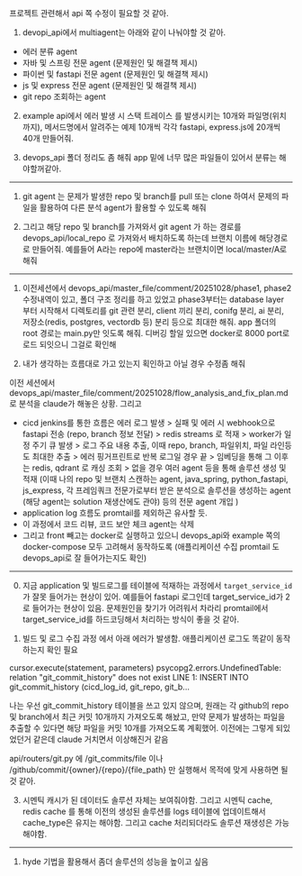 프로젝트 관련해서 api 쪽 수정이 필요할 것 같아.

1. devopi_api에서 multiagent는 아래와 같이 나눠야할 것 같아.
- 에러 분류 agent
- 자바 및 스프링 전문 agent (문제원인 및 해결책 제시)
- 파이썬 및 fastapi 전문 agent (문제원인 및 해결책 제시)
- js 및 express 전문 agent (문제원인 및 해결책 제시)
- git repo 조회하는 agent 

2. example api에서 에러 발생 시 스택 트레이스 를 발생시키는 10개와 파일명(위치까지), 메서드명에서 알려주는 예제 10개씩 각각 fastapi, express.js에 20개씩 40개 만들어줘. 

3. devops_api 폴더 정리도 좀 해줘 app 밑에 너무 많은 파일들이 있어서 분류는 해야할꺼같아.

---

1. git agent 는 문제가 발생한 repo 및 branch를 pull 또는 clone 하여서 문제의 파일을 활용하여 다른 분석 agent가 활용할 수 있도록 해줘

2. 그리고 해당 repo 및 branch를 가져와서 git agent 가 하는 경로를 devops_api/local_repo 로 가져와서 배치하도록 하는데 브랜치 이름에 해당경로로 만들어줘. 예를들어 A라는 repo에 master라는 브랜치이면 local/master/A로 해줘 


---

1. 이전세션에서 devops_api/master_file/comment/20251028/phase1, phase2 수정내역이 있고,  폴더 구조 정리를 하고 있었고 phase3부터는 database layer 부터 시작해서 디렉토리를 git 관련  분리, client 끼리 분리, conifg 분리, ai 분리, 저장소(redis, postgres, vectordb 등) 분리 등으로 최대한 해줘. app 폴더의 root 경로는 main.py만 잇도록 해줘. 디버깅 할일 있으면 docker로 8000 port로 로드 되잇으니 그걸로 확인해



2. 내가 생각하는 흐름대로 가고 있는지 획인하고 아닐 경우 수정좀 해줘

이전 세션에서 devops_api/master_file/comment/20251028/flow_analysis_and_fix_plan.md로 분석을 claude가 해놓은 상황. 그리고 

- cicd jenkins를 통한 흐름은 에러 로그 발생 > 실패 및 에러 시 webhook으로 fastapi 전송 (repo, branch 정보 전달) > redis streams 로 적재 > worker가 일정 주기 큐 발생 > 로그 주요 내용 추출, 이때 repo, branch, 파일위치, 파일 라인등도 최대한 추출 > 에러 핑거프린트로 반복 로그일 경우 끝 > 임베딩을 통해 그 이후는 redis, qdrant 로 캐싱 조회 > 없을 경우 여러 agent 등을 통해 솔루션 생성 및 적재 (이때 나의 repo 및 브랜치 스캔하는 agent, java_spring, python_fastapi, js_express, 각 프레임쿼크 전문가로부터 받은 분석으로 솔루션을 생성하는 agent (해당 agent는 solution 재생산에도 관야) 등의 전문 agent  개입 )
- application log 흐름도 promtail를 제외하곤 유사할 듯.
- 이 과정에서 코드 리뷰, 코드 보안 체크 agent는 삭제 
- 그리고 front 빼고는 docker로 실행하고 있으니 devops_api와 example 쪽의 docker-compose 모두 고려해서 동작하도록 (애플리케이션 수집 promtail 도 devops_api로 잘 들어가는지도 확인)


---
0. 지금 application 및 빌드로그를 테이블에 적재하는 과정에서 `target_service_id` 가 잘못 들어가는 현상이 있어. 예를들어 fastapi 로그인데 target_service_id가 2로 들어가는 현상이 있음. 문제원인을 찾기가 어려워서 차라리 promtail에서 target_service_id를 하드코딩해서 처리하는 방식이 좋을 것 같아.

1. 빌드 및 로그 수집 과정 에서 아래 에러가 발생함. 애플리케이션 로그도 똑같이 동작하는지 확인 필요

cursor.execute(statement, parameters)
psycopg2.errors.UndefinedTable: relation "git_commit_history" does not exist
LINE 1: INSERT INTO git_commit_history (cicd_log_id, git_repo, git_b...

나는 우선 git_commit_history 테이블을 쓰고 있지 않으며, 원래는 각 github의 repo 및 branch에서 최근 커밋 10개까지 가져오도록 해놨고, 만약 문제가 발생하는 파일을 추출할 수 있다면 해당 파일을 커밋 10개를 가져오도록 계획했어. 이전에는 그렇게 되있었던거 같은데 claude 거치면서 이상해진거 같음

api/routers/git.py 에 /git_commits/file 이나 /github/commit/{owner}/{repo}/{file_path} 만 실행해서 목적에 맞게 사용하면 될 것 같아.

 

3. 시멘틱 캐시가 된 데이터도 솔루션 자체는 보여줘야함. 그리고 시멘틱 cache, redis cache 를 통해 이전의 생성된 솔루션를 logs 테이블에 업데이트해서 cache_type은 유지는 해야함. 그리고 cache 처리되더라도 솔루션 재생성은 가능해야함.
---
1. hyde 기법을 활용해서 좀더 솔루션의 성능을 높이고 싶음 